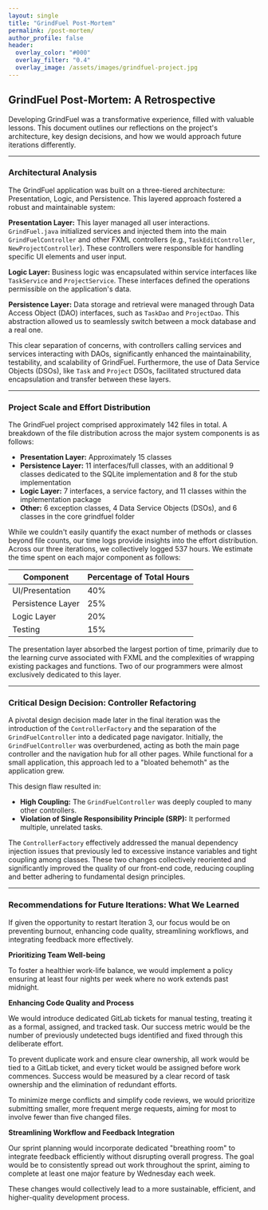 ```yaml
---
layout: single
title: "GrindFuel Post-Mortem"
permalink: /post-mortem/
author_profile: false
header:
  overlay_color: "#000"
  overlay_filter: "0.4"
  overlay_image: /assets/images/grindfuel-project.jpg
---
```


## GrindFuel Post-Mortem: A Retrospective

Developing GrindFuel was a transformative experience, filled with valuable lessons. This document outlines our reflections on the project's architecture, key design decisions, and how we would approach future iterations differently.

---

### Architectural Analysis

The GrindFuel application was built on a three-tiered architecture: Presentation, Logic, and Persistence. This layered approach fostered a robust and maintainable system:

**Presentation Layer:** This layer managed all user interactions. `GrindFuel.java` initialized services and injected them into the main `GrindFuelController` and other FXML controllers (e.g., `TaskEditController`, `NewProjectController`). These controllers were responsible for handling specific UI elements and user input.

**Logic Layer:** Business logic was encapsulated within service interfaces like `TaskService` and `ProjectService`. These interfaces defined the operations permissible on the application's data.

**Persistence Layer:** Data storage and retrieval were managed through Data Access Object (DAO) interfaces, such as `TaskDao` and `ProjectDao`. This abstraction allowed us to seamlessly switch between a mock database and a real one.

This clear separation of concerns, with controllers calling services and services interacting with DAOs, significantly enhanced the maintainability, testability, and scalability of GrindFuel. Furthermore, the use of Data Service Objects (DSOs), like `Task` and `Project` DSOs, facilitated structured data encapsulation and transfer between these layers.

---

### Project Scale and Effort Distribution

The GrindFuel project comprised approximately 142 files in total. A breakdown of the file distribution across the major system components is as follows:

- **Presentation Layer:** Approximately 15 classes
- **Persistence Layer:** 11 interfaces/full classes, with an additional 9 classes dedicated to the SQLite implementation and 8 for the stub implementation
- **Logic Layer:** 7 interfaces, a service factory, and 11 classes within the implementation package
- **Other:** 6 exception classes, 4 Data Service Objects (DSOs), and 6 classes in the core grindfuel folder

While we couldn't easily quantify the exact number of methods or classes beyond file counts, our time logs provide insights into the effort distribution. Across our three iterations, we collectively logged 537 hours. We estimate the time spent on each major component as follows:

| Component          | Percentage of Total Hours |
|-------------------|----------------------------|
| UI/Presentation    | 40%                        |
| Persistence Layer  | 25%                        |
| Logic Layer        | 20%                        |
| Testing            | 15%                        |

The presentation layer absorbed the largest portion of time, primarily due to the learning curve associated with FXML and the complexities of wrapping existing packages and functions. Two of our programmers were almost exclusively dedicated to this layer.

---

### Critical Design Decision: Controller Refactoring

A pivotal design decision made later in the final iteration was the introduction of the `ControllerFactory` and the separation of the `GrindFuelController` into a dedicated page navigator. Initially, the `GrindFuelController` was overburdened, acting as both the main page controller and the navigation hub for all other pages. While functional for a small application, this approach led to a "bloated behemoth" as the application grew.

This design flaw resulted in:

- **High Coupling:** The `GrindFuelController` was deeply coupled to many other controllers.
- **Violation of Single Responsibility Principle (SRP):** It performed multiple, unrelated tasks.

The `ControllerFactory` effectively addressed the manual dependency injection issues that previously led to excessive instance variables and tight coupling among classes. These two changes collectively reoriented and significantly improved the quality of our front-end code, reducing coupling and better adhering to fundamental design principles.

---

### Recommendations for Future Iterations: What We Learned

If given the opportunity to restart Iteration 3, our focus would be on preventing burnout, enhancing code quality, streamlining workflows, and integrating feedback more effectively.

**Prioritizing Team Well-being**

To foster a healthier work-life balance, we would implement a policy ensuring at least four nights per week where no work extends past midnight.

**Enhancing Code Quality and Process**

We would introduce dedicated GitLab tickets for manual testing, treating it as a formal, assigned, and tracked task. Our success metric would be the number of previously undetected bugs identified and fixed through this deliberate effort.

To prevent duplicate work and ensure clear ownership, all work would be tied to a GitLab ticket, and every ticket would be assigned before work commences. Success would be measured by a clear record of task ownership and the elimination of redundant efforts.

To minimize merge conflicts and simplify code reviews, we would prioritize submitting smaller, more frequent merge requests, aiming for most to involve fewer than five changed files.

**Streamlining Workflow and Feedback Integration**

Our sprint planning would incorporate dedicated "breathing room" to integrate feedback efficiently without disrupting overall progress. The goal would be to consistently spread out work throughout the sprint, aiming to complete at least one major feature by Wednesday each week.

These changes would collectively lead to a more sustainable, efficient, and higher-quality development process.
